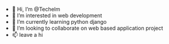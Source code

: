 - 👋 Hi, I’m @Techelm
- 👀 I’m interested in web development
- 🌱 I’m currently learning python django
- 💞️ I’m looking to collaborate on web based application project
- 📫 leave a hi

<!---
Techelm/Techelm is a ✨ special ✨ repository because its `README.md` (this file) appears on your GitHub profile.
You can click the Preview link to take a look at your changes.
--->
